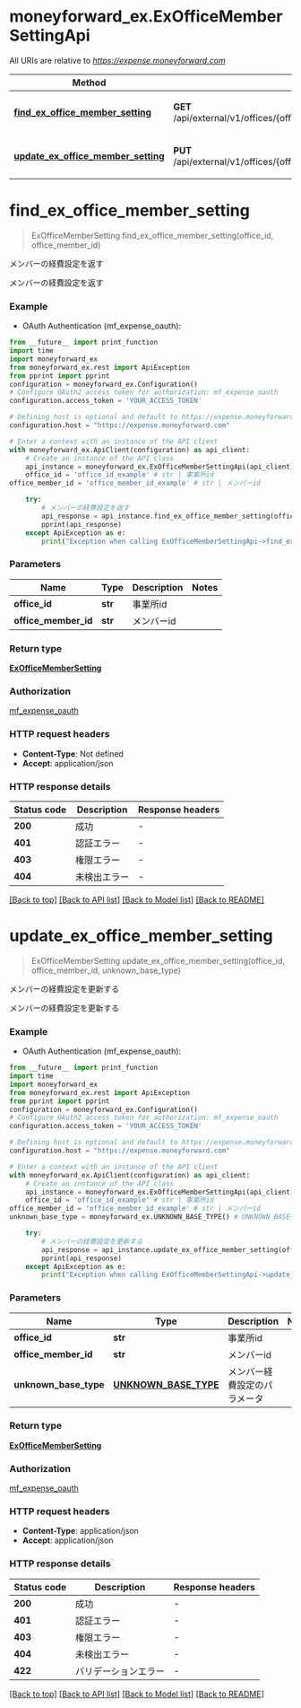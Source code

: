 # moneyforward_ex.ExOfficeMemberSettingApi

All URIs are relative to *https://expense.moneyforward.com*

Method | HTTP request | Description
------------- | ------------- | -------------
[**find_ex_office_member_setting**](ExOfficeMemberSettingApi.md#find_ex_office_member_setting) | **GET** /api/external/v1/offices/{office_id}/office_members/{office_member_id}/ex_office_member_setting | メンバーの経費設定を返す
[**update_ex_office_member_setting**](ExOfficeMemberSettingApi.md#update_ex_office_member_setting) | **PUT** /api/external/v1/offices/{office_id}/office_members/{office_member_id}/ex_office_member_setting | メンバーの経費設定を更新する


# **find_ex_office_member_setting**
> ExOfficeMemberSetting find_ex_office_member_setting(office_id, office_member_id)

メンバーの経費設定を返す

メンバーの経費設定を返す

### Example

* OAuth Authentication (mf_expense_oauth):
```python
from __future__ import print_function
import time
import moneyforward_ex
from moneyforward_ex.rest import ApiException
from pprint import pprint
configuration = moneyforward_ex.Configuration()
# Configure OAuth2 access token for authorization: mf_expense_oauth
configuration.access_token = 'YOUR_ACCESS_TOKEN'

# Defining host is optional and default to https://expense.moneyforward.com
configuration.host = "https://expense.moneyforward.com"

# Enter a context with an instance of the API client
with moneyforward_ex.ApiClient(configuration) as api_client:
    # Create an instance of the API class
    api_instance = moneyforward_ex.ExOfficeMemberSettingApi(api_client)
    office_id = 'office_id_example' # str | 事業所id
office_member_id = 'office_member_id_example' # str | メンバーid

    try:
        # メンバーの経費設定を返す
        api_response = api_instance.find_ex_office_member_setting(office_id, office_member_id)
        pprint(api_response)
    except ApiException as e:
        print("Exception when calling ExOfficeMemberSettingApi->find_ex_office_member_setting: %s\n" % e)
```

### Parameters

Name | Type | Description  | Notes
------------- | ------------- | ------------- | -------------
 **office_id** | **str**| 事業所id |
 **office_member_id** | **str**| メンバーid |

### Return type

[**ExOfficeMemberSetting**](ExOfficeMemberSetting.md)

### Authorization

[mf_expense_oauth](../README.md#mf_expense_oauth)

### HTTP request headers

 - **Content-Type**: Not defined
 - **Accept**: application/json

### HTTP response details
| Status code | Description | Response headers |
|-------------|-------------|------------------|
**200** | 成功 |  -  |
**401** | 認証エラー |  -  |
**403** | 権限エラー |  -  |
**404** | 未検出エラー |  -  |

[[Back to top]](#) [[Back to API list]](../README.md#documentation-for-api-endpoints) [[Back to Model list]](../README.md#documentation-for-models) [[Back to README]](../README.md)

# **update_ex_office_member_setting**
> ExOfficeMemberSetting update_ex_office_member_setting(office_id, office_member_id, unknown_base_type)

メンバーの経費設定を更新する

メンバーの経費設定を更新する

### Example

* OAuth Authentication (mf_expense_oauth):
```python
from __future__ import print_function
import time
import moneyforward_ex
from moneyforward_ex.rest import ApiException
from pprint import pprint
configuration = moneyforward_ex.Configuration()
# Configure OAuth2 access token for authorization: mf_expense_oauth
configuration.access_token = 'YOUR_ACCESS_TOKEN'

# Defining host is optional and default to https://expense.moneyforward.com
configuration.host = "https://expense.moneyforward.com"

# Enter a context with an instance of the API client
with moneyforward_ex.ApiClient(configuration) as api_client:
    # Create an instance of the API class
    api_instance = moneyforward_ex.ExOfficeMemberSettingApi(api_client)
    office_id = 'office_id_example' # str | 事業所id
office_member_id = 'office_member_id_example' # str | メンバーid
unknown_base_type = moneyforward_ex.UNKNOWN_BASE_TYPE() # UNKNOWN_BASE_TYPE | メンバー経費設定のパラメータ

    try:
        # メンバーの経費設定を更新する
        api_response = api_instance.update_ex_office_member_setting(office_id, office_member_id, unknown_base_type)
        pprint(api_response)
    except ApiException as e:
        print("Exception when calling ExOfficeMemberSettingApi->update_ex_office_member_setting: %s\n" % e)
```

### Parameters

Name | Type | Description  | Notes
------------- | ------------- | ------------- | -------------
 **office_id** | **str**| 事業所id |
 **office_member_id** | **str**| メンバーid |
 **unknown_base_type** | [**UNKNOWN_BASE_TYPE**](UNKNOWN_BASE_TYPE.md)| メンバー経費設定のパラメータ |

### Return type

[**ExOfficeMemberSetting**](ExOfficeMemberSetting.md)

### Authorization

[mf_expense_oauth](../README.md#mf_expense_oauth)

### HTTP request headers

 - **Content-Type**: application/json
 - **Accept**: application/json

### HTTP response details
| Status code | Description | Response headers |
|-------------|-------------|------------------|
**200** | 成功 |  -  |
**401** | 認証エラー |  -  |
**403** | 権限エラー |  -  |
**404** | 未検出エラー |  -  |
**422** | バリデーションエラー |  -  |

[[Back to top]](#) [[Back to API list]](../README.md#documentation-for-api-endpoints) [[Back to Model list]](../README.md#documentation-for-models) [[Back to README]](../README.md)

